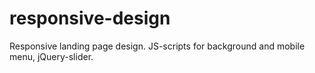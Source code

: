 # responsive-design
Responsive landing page design. JS-scripts for background and mobile menu, jQuery-slider.
